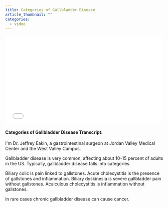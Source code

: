 ```yaml
---
title: Categories of Gallbladder Disease
article_thumbnail: ""
categories:
  - video
---
```

<span></span><iframe style="width: 500px; height: 281px;" src="//www.youtube.com/embed/aHihIk7q91E" frameborder="0" allowfullscreen=""></iframe>
<h4>Categories of Gallbladder Disease Transcript:</h4><p>I'm Dr. Jeffrey Eakin, a gastrointestinal surgeon at Jordan Valley Medical Center and the West Valley Campus.</p><p>Gallbladder disease is very common, affecting about 10–15 percent of adults in the US. Typically, gallbladder disease falls into categories. </p><p>Biliary colic is pain linked to gallstones. Acute cholecystitis is the presence of gallstones and inflammation. Biliary dyskinesia is severe gallbladder pain without gallstones. Acalculous cholecystitis is inflammation without gallstones.  </p><p>In rare cases chronic gallbladder disease can cause cancer.</p>